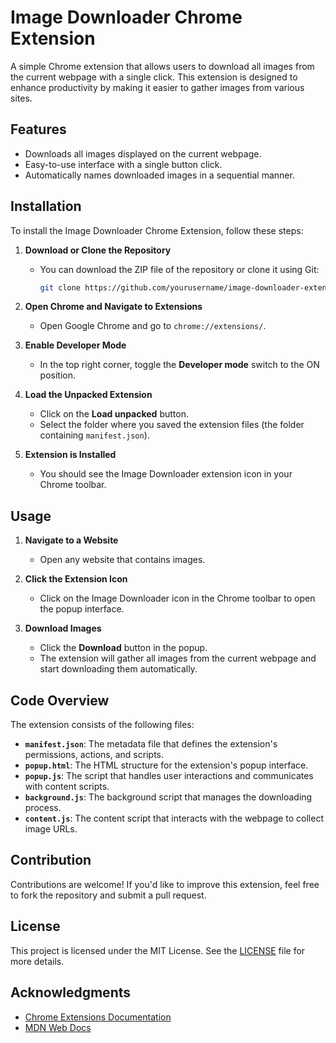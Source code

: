 # Image Downloader Chrome Extension

A simple Chrome extension that allows users to download all images from the current webpage with a single click. This extension is designed to enhance productivity by making it easier to gather images from various sites.

## Features

- Downloads all images displayed on the current webpage.
- Easy-to-use interface with a single button click.
- Automatically names downloaded images in a sequential manner.

## Installation

To install the Image Downloader Chrome Extension, follow these steps:

1. **Download or Clone the Repository**
   - You can download the ZIP file of the repository or clone it using Git:
     ```bash
     git clone https://github.com/yourusername/image-downloader-extension.git
     ```

2. **Open Chrome and Navigate to Extensions**
   - Open Google Chrome and go to `chrome://extensions/`.

3. **Enable Developer Mode**
   - In the top right corner, toggle the **Developer mode** switch to the ON position.

4. **Load the Unpacked Extension**
   - Click on the **Load unpacked** button.
   - Select the folder where you saved the extension files (the folder containing `manifest.json`).

5. **Extension is Installed**
   - You should see the Image Downloader extension icon in your Chrome toolbar.

## Usage

1. **Navigate to a Website**
   - Open any website that contains images.

2. **Click the Extension Icon**
   - Click on the Image Downloader icon in the Chrome toolbar to open the popup interface.

3. **Download Images**
   - Click the **Download** button in the popup.
   - The extension will gather all images from the current webpage and start downloading them automatically.

## Code Overview

The extension consists of the following files:

- **`manifest.json`**: The metadata file that defines the extension's permissions, actions, and scripts.
- **`popup.html`**: The HTML structure for the extension's popup interface.
- **`popup.js`**: The script that handles user interactions and communicates with content scripts.
- **`background.js`**: The background script that manages the downloading process.
- **`content.js`**: The content script that interacts with the webpage to collect image URLs.

## Contribution

Contributions are welcome! If you'd like to improve this extension, feel free to fork the repository and submit a pull request.

## License

This project is licensed under the MIT License. See the [LICENSE](LICENSE) file for more details.

## Acknowledgments

- [Chrome Extensions Documentation](https://developer.chrome.com/docs/extensions/mv3/)
- [MDN Web Docs](https://developer.mozilla.org/)


